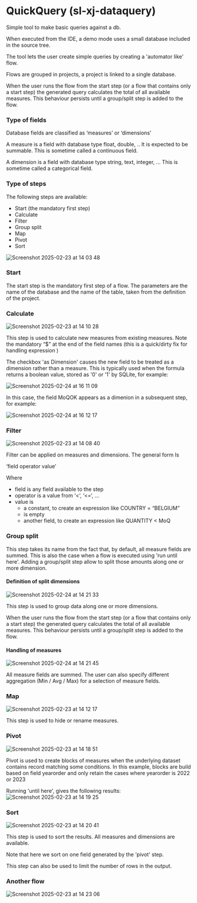 # QuickQuery (sl-xj-dataquery)

Simple tool to make basic queries against a db.

When executed from the IDE, a demo mode uses a small database included in the source tree.

The tool lets the user create simple queries by creating a 'automator like' flow.

Flows are grouped in projects, a project is linked to a single database.

When the user runs the flow from the start step (or a flow that contains only a start step) the generated query calculates the total of all available measures. This behaviour persists until a group/split step is added to the flow.



### Type of fields
Database fields are classified as ‘measures’ or ‘dimensions’

A measure is a field with database type float, double, .. It is expected to be summable. This is sometime called a continuous field.

A dimension is a field with database type string, text, integer, … This is sometime called a categorical field.


### Type of steps

The following steps are available:

- Start (the mandatory first step)
- Calculate
- Filter
- Group split
- Map
- Pivot
- Sort

![Screenshot 2025-02-23 at 14 03 48](https://github.com/user-attachments/assets/931e73d8-8e4d-436b-8f4c-e03db4a92717)



### Start

The start step is the mandatory first step of a flow. The parameters are the name of the database and the name of the table, taken from the definition of the project.


### Calculate
 ![Screenshot 2025-02-23 at 14 10 28](https://github.com/user-attachments/assets/c807717f-85c2-4e0d-869c-0b9cc40bdd6b)

This step is used to calculate new measures from existing measures. Note the mandatory “$” at the end of the field names (this is a quick/dirty fix for handling expression )

The checkbox 'as Dimension' causes the new field to be treated as a dimension rather than a measure. This is typically used when the formula returns a boolean value, stored as '0' or '1' by SQLite, for example:

![Screenshot 2025-02-24 at 16 11 09](https://github.com/user-attachments/assets/0d1227c5-83e9-41bc-bb11-79b0fdb5f94d)

In this case, the field MoQOK appears as a dimenion in a subsequent step, for example:

![Screenshot 2025-02-24 at 16 12 17](https://github.com/user-attachments/assets/d61d7a7d-4b26-410a-903a-90e657cc5b0c)



### Filter
![Screenshot 2025-02-23 at 14 08 40](https://github.com/user-attachments/assets/49553bad-204c-440e-bc20-7d053a9fa215)

Filter can be applied on measures and dimensions. The general form
Is 

 ‘field  operator value’

Where 

- field is any field available to the step
- operator is a value from ‘<‘, ‘<=‘, …
- value is 
	- a constant, to create an expression like COUNTRY = “BELGIUM”
	- is empty
	- another field, to create an expression like QUANTITY < MoQ



### Group split

This step takes its name from the fact that, by default, all measure fields are summed. This is also the case when a flow is executed using 'run until here'. Adding a group/split step allow to split those amounts along one or more dimension. 

#### Definition of split dimensions

![Screenshot 2025-02-24 at 14 21 33](https://github.com/user-attachments/assets/4f292d15-5558-496a-bcc3-b84324ad0627)

This step is used to group data along one or more dimensions. 

When the user runs the flow from the start step (or a flow that contains only a start step) the generated query calculates the total of all available measures. This behaviour persists until a group/split step is added to the flow.

#### Handling of measures

![Screenshot 2025-02-24 at 14 21 45](https://github.com/user-attachments/assets/a3ac9473-4b4a-41a2-8436-c5d88605b061)

All measure fields are summed. The user can also specify different aggregation (Min / Avg / Max) for a selection of measure fields.




### Map
![Screenshot 2025-02-23 at 14 12 17](https://github.com/user-attachments/assets/e28220b9-a32b-4c22-8f98-d6ac58ff1dc8)

This step is used to hide or rename measures.


### Pivot
![Screenshot 2025-02-23 at 14 18 51](https://github.com/user-attachments/assets/7f8c74c3-39b4-414b-9655-89f5d629da4b)


Pivot is used to create blocks of measures when the underlying dataset contains record matching some conditions.
In this example, blocks are build based on field yearorder and only retain the cases where yearorder is 2022 or 2023

Running 'until here', gives the following results: 
![Screenshot 2025-02-23 at 14 19 25](https://github.com/user-attachments/assets/206dfb52-5c17-4e31-b00d-eaaa2195f081)


### Sort
![Screenshot 2025-02-23 at 14 20 41](https://github.com/user-attachments/assets/6089e4de-7454-4ed9-9e15-0f563c111747)

This step is used to sort the results. All measures and dimensions are available. 

Note that here we sort on one field generated by the 'pivot' step.

This step can also be used to limit the number of rows in the output.


### Another flow
![Screenshot 2025-02-23 at 14 23 06](https://github.com/user-attachments/assets/e5b12216-15de-410b-a3be-1ca7cbb0e338)



